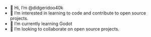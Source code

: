 - 👋 Hi, I’m @didgeridoo40k
- 👀 I’m interested in learning to code and contribute to open source projects.
- 🌱 I’m currently learning Godot
- 💞️ I’m looking to collaborate on open source projects.
<!---
- 📫 How to reach me …
--->

<!---
didgeridoo40k/didgeridoo40k is a ✨ special ✨ repository because its `README.md` (this file) appears on your GitHub profile.
You can click the Preview link to take a look at your changes.
--->
